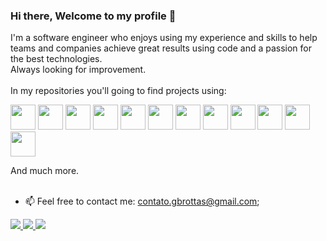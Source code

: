 ### Hi there, Welcome to my profile 👋
  I'm a software engineer who enjoys using my experience and skills to help teams and companies achieve great results using code and a passion for the best technologies. <br/> 
  Always looking for improvement.
  <br/> <br/> 
  In my repositories you'll going to find projects using: <br/> 
  <div>
    <img src="https://cdn.jsdelivr.net/gh/devicons/devicon/icons/javascript/javascript-original.svg" width="40px" />
    <img src="https://cdn.jsdelivr.net/gh/devicons/devicon/icons/typescript/typescript-original.svg"  width="40px" />
    <img src="https://cdn.jsdelivr.net/gh/devicons/devicon/icons/python/python-original.svg" width="40px" />
    <img src="https://cdn.jsdelivr.net/gh/devicons/devicon/icons/go/go-original.svg" width="40px" />
    <img src="https://cdn.jsdelivr.net/gh/devicons/devicon/icons/react/react-original.svg" width="40px" />
    <img src="https://cdn.jsdelivr.net/gh/devicons/devicon/icons/nextjs/nextjs-original-wordmark.svg" width="40px" />
    <img src="https://cdn.jsdelivr.net/gh/devicons/devicon/icons/nodejs/nodejs-original.svg" width="40px" />
    <img src="https://cdn.jsdelivr.net/gh/devicons/devicon/icons/graphql/graphql-plain-wordmark.svg" width="40px" />
    <img src="https://user-images.githubusercontent.com/63565773/158056419-bead7734-70dd-4bbb-885e-ccc54a9c872c.jpg" width="40px" />
    <img src="https://cdn.jsdelivr.net/gh/devicons/devicon/icons/terraform/terraform-original.svg" width="40px" />
    <img src="https://cdn.jsdelivr.net/gh/devicons/devicon/icons/docker/docker-original.svg" width="40px" />
    <img src="https://cdn.jsdelivr.net/gh/devicons/devicon/icons/kubernetes/kubernetes-plain.svg" width="40px" />
          
  </div>

  And much more.<br/> <br/> 

- 📫 Feel free to contact me: contato.gbrottas@gmail.com;

<div>
  <a href="https://www.linkedin.com/in/gabriel-brotas" target="_blank" rel="noopener noreferrer">
    <img src="https://img.shields.io/badge/LinkedIn-0077B5?style=for-the-badge&logo=linkedin&logoColor=white" target="_blank" rel="noopener noreferrer">
  </a>
   <a href="https://www.youtube.com/channel/UCAyvO0YTENk1_CuH8I050Rw" target="_blank" rel="noopener noreferrer">
     <img src="https://img.shields.io/badge/YouTube-FF0000?style=for-the-badge&logo=youtube&logoColor=white" target="_blank" rel="noopener noreferrer"" >
  </a>
   <a href="https://www.instagram.com/gbrottas/" target="_blank" rel="noopener noreferrer">
     <img src="https://img.shields.io/badge/Instagram-E4405F?style=for-the-badge&logo=instagram&logoColor=white" target="_blank" rel="noopener noreferrer"/> 
  </a>
</div
